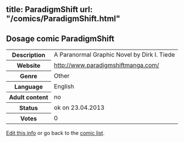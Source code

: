title: ParadigmShift
url: "/comics/ParadigmShift.html"
---
Dosage comic ParadigmShift
-----------------------------------------

<p id="msg"></p>
<script type="text/javascript">
if (window.location.search === '?edit_info_mail=sent_ok') {
  var elem = document.getElementById("msg");
  elem.innerHTML = 'Edited information sucessfully sent.';
  elem.className = 'ok';
}
</script>
<table class="comicinfo">
<tr>
<th>Description</th><td>A Paranormal Graphic Novel by Dirk I. Tiede</td>
</tr>
<tr>
<th>Website</th><td><a href="http://www.paradigmshiftmanga.com/">http://www.paradigmshiftmanga.com/</a></td>
</tr>
<tr>
<th>Genre</th><td>Other</td>
</tr>
<tr>
<th>Language</th><td>English</td>
</tr>
<tr>
<th>Adult content</th><td>no</td>
</tr>
<tr>
<th>Status</th><td>ok on 23.04.2013</td>
</tr>
<tr>
<th>Votes</th><td>0</td>
</tr>
</table>

[Edit this info](ParadigmShift_edit.html) or go back to the [comic list](../comic-index.html).
